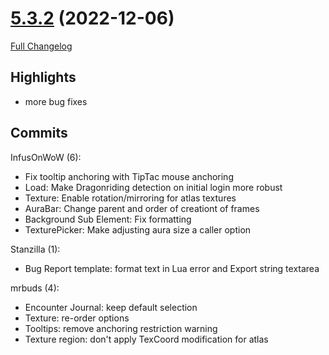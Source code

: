 # [5.3.2](https://github.com/WeakAuras/WeakAuras2/tree/5.3.2) (2022-12-06)

[Full Changelog](https://github.com/WeakAuras/WeakAuras2/compare/5.3.1...5.3.2)

## Highlights

 - more bug fixes 

## Commits

InfusOnWoW (6):

- Fix tooltip anchoring with TipTac mouse anchoring
- Load: Make Dragonriding detection on initial login more robust
- Texture: Enable rotation/mirroring for atlas textures
- AuraBar: Change parent and order of creationt of frames
- Background Sub Element: Fix formatting
- TexturePicker: Make adjusting aura size a caller option

Stanzilla (1):

- Bug Report template: format text in Lua error and Export string textarea

mrbuds (4):

- Encounter Journal: keep default selection
- Texture: re-order options
- Tooltips: remove anchoring restriction warning
- Texture region: don't apply TexCoord modification for atlas

